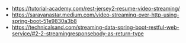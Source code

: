 * https://tutorial-academy.com/rest-jersey2-resume-video-streaming/
* https://saravanastar.medium.com/video-streaming-over-http-using-spring-boot-51e9830a3b8
* https://technicalsand.com/streaming-data-spring-boot-restful-web-service/#2-2-streamingresponsebody-as-return-type